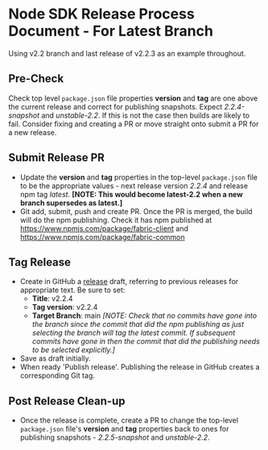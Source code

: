 # Node SDK Release Process Document - For Latest Branch

Using v2.2 branch and last release of v2.2.3 as an example throughout.

## Pre-Check

Check top level `package.json` file properties **version** and **tag** are one above the current release and correct for publishing snapshots. Expect *2.2.4-snapshot* and *unstable-2.2*. If this is not the case then builds are likely to fail.  Consider fixing and creating a PR or move straight onto submit a PR for a new release.

## Submit Release PR

- Update the **version** and **tag** properties in the top-level `package.json` file to be the appropriate values - next release version *2.2.4* and release npm tag *latest*. **[NOTE: This would become latest-2.2 when a new branch supersedes as latest.]**
- Git add, submit, push and create PR. Once the PR is merged, the build will do the npm publishing. Check it has npm published at https://www.npmjs.com/package/fabric-client and https://www.npmjs.com/package/fabric-common

## Tag Release

- Create in GitHub a [release](https://github.com/hyperledger/fabric-sdk-node/releases) draft, referring to previous releases for appropriate text. Be sure to set:
    - **Title**: v2.2.4
    - **Tag version**: v2.2.4
    - **Target Branch**: main *[NOTE: Check that no commits have gone into the branch since the commit that did the npm publishing as just selecting the branch will tag the latest commit.  If subsequent commits have gone in then the commit that did the publishing needs to be selected explicitly.]*
- Save as draft initially.
- When ready 'Publish release'. Publishing the release in GitHub creates a corresponding Git tag.

## Post Release Clean-up

- Once the release is complete, create a PR to change the top-level `package.json` file's **version** and **tag** properties back to ones for publishing snapshots - *2.2.5-snapshot* and *unstable-2.2*.
